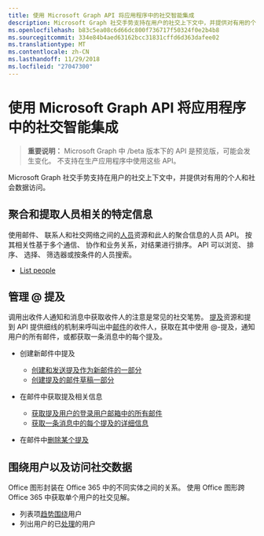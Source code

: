 ```yaml
---
title: 使用 Microsoft Graph API 将应用程序中的社交智能集成
description: Microsoft Graph 社交手势支持在用户的社交上下文中，并提供对有用的个人和社会数据访问。
ms.openlocfilehash: b83c5ea08c6d66dc800f736717f50324f0e2b4b8
ms.sourcegitcommit: 334e84b4aed63162bcc31831cffd6d363dafee02
ms.translationtype: MT
ms.contentlocale: zh-CN
ms.lasthandoff: 11/29/2018
ms.locfileid: "27047300"
---
```

# <a name="use-the-microsoft-graph-api-to-integrate-social-intelligence-in-an-app"></a>使用 Microsoft Graph API 将应用程序中的社交智能集成

> **重要说明：** Microsoft Graph 中 /beta 版本下的 API 是预览版，可能会发生变化。 不支持在生产应用程序中使用这些 API。

Microsoft Graph 社交手势支持在用户的社交上下文中，并提供对有用的个人和社会数据访问。

## <a name="aggregate-and-extract-specific-information-about-people"></a>聚合和提取人员相关的特定信息

使用邮件、 联系人和社交网络之间的[人员](../resources/person.md)资源和此人的聚合信息的人员 API。 按其相关性基于多个通信、 协作和业务关系，对结果进行排序。 API 可以浏览、 排序、 选择、 筛选器或按条件的人员搜索。

- [List people](../api/user-list-people.md)

## <a name="manage--mentions"></a>管理 @ 提及

调用出收件人通知和消息中获取收件人的注意是常见的社交笔势。
[提及](../resources/mention.md)资源和提到 API 提供细线的机制来呼叫出中[邮件](../resources/message.md)的收件人，获取在其中使用 @-提及，通知用户的所有邮件，或都获取一条消息中的每个提及。

<!--
Include the next sentence when supporting events.

**Mention** is also supported by [Event](../resources/event.md).

-->

- 创建新邮件中提及

  - [创建和发送提及作为新邮件的一部分](../api/user-sendmail.md#request-2)
  - [创建提及的邮件草稿一部分](../api/user-post-messages.md#request-2)

- 在邮件中获取提及相关信息

  - [获取提及用户的登录用户邮箱中的所有邮件](../api/user-list-messages.md#request-2)
  - [获取一条消息中的每个提及的详细信息](../api/message-get.md#request-2)

- 在邮件中[删除某个提及](../api/message-delete.md#request-2)

## <a name="access-social-data-around-and-about-a-user"></a>围绕用户以及访问社交数据

Office 图形封装在 Office 365 中的不同实体之间的关系。 使用 Office 图形跨 Office 365 中获取单个用户的社交见解。

- 列表项[趋势围绕](../api/insights-list-trending.md)用户
- 列出用户的已[处理](../api/user-list-people.md)的用户

